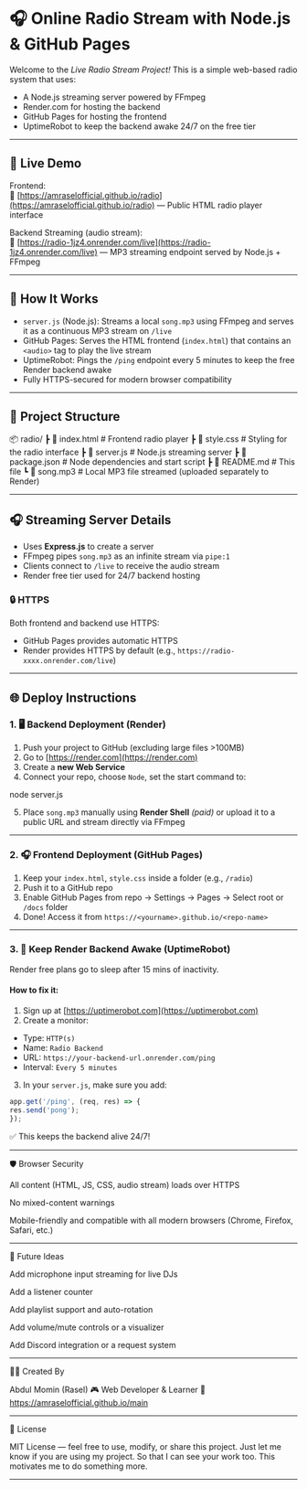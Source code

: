 # 🎧 Online Radio Stream with Node.js & GitHub Pages

Welcome to the *Live Radio Stream Project!* This is a simple web-based radio system that uses:

- A Node.js streaming server powered by FFmpeg
- Render.com for hosting the backend
- GitHub Pages for hosting the frontend
- UptimeRobot to keep the backend awake 24/7 on the free tier

---

## 🚀 Live Demo

Frontend:  
🔗 [https://amraselofficial.github.io/radio](https://amraselofficial.github.io/radio) — Public HTML radio player interface

Backend Streaming (audio stream):  
🔗 [https://radio-1jz4.onrender.com/live](https://radio-1jz4.onrender.com/live) — MP3 streaming endpoint served by Node.js + FFmpeg

---

## 🧠 How It Works

- `server.js` (Node.js): Streams a local `song.mp3` using FFmpeg and serves it as a continuous MP3 stream on `/live`
- GitHub Pages: Serves the HTML frontend (`index.html`) that contains an `<audio>` tag to play the live stream
- UptimeRobot: Pings the `/ping` endpoint every 5 minutes to keep the free Render backend awake
- Fully HTTPS-secured for modern browser compatibility

---

## 📁 Project Structure

📦 radio/ ┣ 📜 index.html         # Frontend radio player ┣ 📜 style.css          # Styling for the radio interface ┣ 📜 server.js          # Node.js streaming server ┣ 📜 package.json       # Node dependencies and start script ┣ 📜 README.md          # This file ┗ 🎵 song.mp3           # Local MP3 file streamed (uploaded separately to Render)

---

## 🎧 Streaming Server Details

- Uses **Express.js** to create a server
- FFmpeg pipes `song.mp3` as an infinite stream via `pipe:1`
- Clients connect to `/live` to receive the audio stream
- Render free tier used for 24/7 backend hosting

### 🔒 HTTPS

Both frontend and backend use HTTPS:
- GitHub Pages provides automatic HTTPS
- Render provides HTTPS by default (e.g., `https://radio-xxxx.onrender.com/live`)

---

## 🌐 Deploy Instructions

### 1. 🖥️ Backend Deployment (Render)

1. Push your project to GitHub (excluding large files >100MB)
2. Go to [https://render.com](https://render.com)
3. Create a **new Web Service**
4. Connect your repo, choose `Node`, set the start command to:

node server.js

5. Place `song.mp3` manually using **Render Shell** *(paid)* or upload it to a public URL and stream directly via FFmpeg

---

### 2. 🎧 Frontend Deployment (GitHub Pages)

1. Keep your `index.html`, `style.css` inside a folder (e.g., `/radio`)
2. Push it to a GitHub repo
3. Enable GitHub Pages from repo → Settings → Pages → Select root or `/docs` folder
4. Done! Access it from `https://<yourname>.github.io/<repo-name>`

---

### 3. 🔁 Keep Render Backend Awake (UptimeRobot)

Render free plans go to sleep after 15 mins of inactivity.

#### How to fix it:

1. Sign up at [https://uptimerobot.com](https://uptimerobot.com)
2. Create a monitor:
- Type: `HTTP(s)`
- Name: `Radio Backend`
- URL: `https://your-backend-url.onrender.com/ping`
- Interval: `Every 5 minutes`
3. In your `server.js`, make sure you add:

```js
app.get('/ping', (req, res) => {
res.send('pong');
});
```
✅ This keeps the backend alive 24/7!


---

🛡️ Browser Security

All content (HTML, JS, CSS, audio stream) loads over HTTPS

No mixed-content warnings

Mobile-friendly and compatible with all modern browsers (Chrome, Firefox, Safari, etc.)



---

🧪 Future Ideas

Add microphone input streaming for live DJs

Add a listener counter

Add playlist support and auto-rotation

Add volume/mute controls or a visualizer

Add Discord integration or a request system



---

👨‍💻 Created By

Abdul Momin (Rasel) 
🎮 Web Developer & Learner
🔗 https://amraselofficial.github.io/main


---

📄 License

MIT License — feel free to use, modify, or share this project. Just let me know if you are using my project. So that I can see your work too. This motivates me to do something more. 

---

